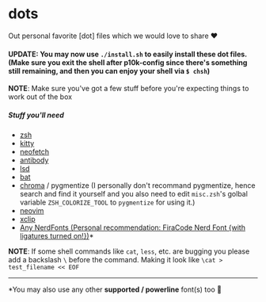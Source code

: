# dots

Out personal favorite [dot] files which we would love to share ❤️

#### **UPDATE**: You may now use `./install.sh` to easily install these dot files. (Make sure you exit the shell after p10k-config since there's something still remaining, and then you can enjoy your shell via `$ chsh`)

**NOTE**: Make sure you've got a few stuff before you're expecting things to work out of the box

##### Stuff you'll need

- [zsh](https://github.com/ohmyzsh/ohmyzsh/wiki/Installing-ZSH)
- [kitty](https://sw.kovidgoyal.net/kitty/binary/#binary-install)
- [neofetch](https://github.com/dylanaraps/neofetch)
- [antibody](https://getantibody.github.io/)
- [lsd](https://github.com/Peltoche/lsd)
- [bat](https://github.com/sharkdp/bat#installation)
- [chroma](https://github.com/alecthomas/chroma) / pygmentize (I personally don't recommand pygmentize, hence search and find it yourself and you also need to edit `misc.zsh`'s golbal variable `ZSH_COLORIZE_TOOL` to `pygmentize` for using it.)
- [neovim](https://neovim.io/)
- [xclip](https://github.com/astrand/xclip)
- [Any NerdFonts (Personal recommendation: FiraCode Nerd Font {with ligatures turned on!})](https://www.nerdfonts.com/)*

**NOTE**: If some shell commands like `cat`, `less`, etc. are bugging you please add a backslash `\` before the command. Making it look like `\cat > test_filename << EOF`

---

\*You may also use any other **supported / **powerline**** font(s) too 🙂

